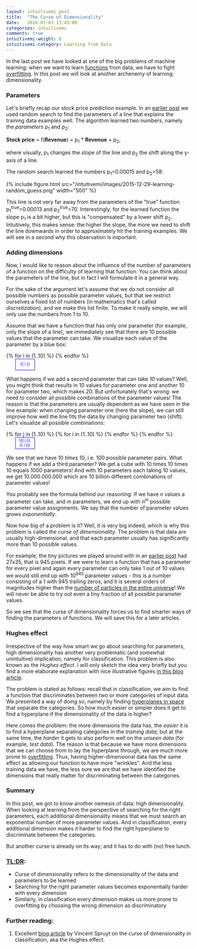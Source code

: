 ```yaml
---
layout: intuitivemi_post
title:  "The Curse of Dimensionality"
date:   2016-01-03 13:45:00
categories: intuitivemi
comments: true
intuitivemi-weight: 8
intuitivemi-category: Learning from Data
---
```


In the last post we have looked at one of the big problems of machine learning: when we want to learn [functions](/intuitivemi/2015/12/28/functions.html) from data, we have to fight [overfitting](/intuitivemi/2015/08/07/overfitting.html). In this post we will look at another archenemy of learning: dimensionality.

### Parameters

Let's briefly recap our stock price prediction example. In an [earlier post](/intuitivemi/2015/12/30/learning-functions.html) we used random search to find the parameters of a line that explains the training data examples well. 
The algorithm learned two numbers, namely the *parameters* p<sub>1</sub> and p<sub>2</sub>:

<div class="pseudoformula">
<b>Stock price</b> = f(<b>Revenue</b>) = p<sub>1</sub> * <b>Revenue</b> + p<sub>2</sub>,
</div>

where visually, p<sub>1</sub> changes the slope of the line and p<sub>2</sub> the shift along the y-axis of a line.

The random search learned the numbers p<sub>1</sub>=0.00015 and p<sub>2</sub>=58:

{% include figure.html src="/intuitivemi/images/2015-12-29-learning-random_guess.png" width="500"  %}

This line is not very far away from the parameters of the "true" function  p<sub>1</sub><sup>true</sup>=0.00013 and p<sub>2</sub><sup>true</sup>=70. Interestingly, for the learned function the slope p<sub>1</sub> is a bit higher, but this is "compensated" by a lower shift p<sub>2</sub>. Intuitively, this makes sense: the higher the slope, the more we need to shift the line downwards in order to approximately hit the training examples. We will see in a second why this observation is important.

### Adding dimensions

Now, I would like to reason about the influence of the number of parameters of a function on the difficulty of learning that function. You can think about the parameters of the line, but in fact I will formulate it in a general way.

For the sake of the argument let's assume that we do not consider all possible numbers as possible parameter values, but that we restrict ourselves a fixed list of numbers (in mathematics that's called *discretization*), and we make this list finite. To make it really simple, we will only use the numbers from 1 to 10. 

Assume that we have a function that has only *one* parameter (for example, only the slope of a line), we immediately see that there are 10 possible values that the parameter can take. We visualize each value of the parameter by a blue box:

<table border="0" style="border-collapse: collapse; margin: 0 0 15px 25px;">
<tr>
{% for i in (1..10) %}
<td style="width:40px; height:30px; border:1px solid blue; font-size: 8pt; color: blue; " align="center">
{{ i }}
</td>
{% endfor %}
</tr>
</table>

What happens if we add a second parameter that can take 10 values? Well, you might think that results in 10 values for parameter one and another 10 for parameter two, which makes 20. But unfortunately that's wrong: we need to consider all possible combinations of the parameter values! The reason is that the parameters are usually dependent as we have seen in the line example: when changing parameter one (here the slope), we can still improve how well the line fits the data by changing parameter two (shift). Let's visualize all possible combinations:

<table border="0" style="border-collapse: collapse; margin: 0 0 15px 25px;">
{% for j in (1..10) %}
<tr>
{% for i in (1..10) %}
<td style="width:40px; height:30px; border:1px solid blue; font-size: 8pt; color: blue; " align="center">
({{ j }}, {{ i }})
</td>
{% endfor %}
</tr>
{% endfor %}
</table>

We see that we have 10 *times* 10, i.e. 100 possible parameter pairs. What happens if we add a third parameter? We get a cube with 10 times 10 times 10 equals 1000 parameters! And with 10 parameters each taking 10 values, we get 10.000.000.000 which are 10 billion different combinations of parameter values!

You probably see the formula behind our reasoning: If we have *n* values a parameter can take, and *m* parameters, we end up with *n*<sup>*m*</sup> possible parameter value assignments. We say that the number of parameter values grows *exponentially*.

Now how big of a problem is it? Well, it is very big indeed, which is why this problem is called *the curse of dimensionality*. The problem is that data are usually high-dimensional, and that each parameter usually has significantly more than 10 possible values.

For example, the tiny pictures we played around with in an [earlier post](/intuitivemi/2015/07/25/vector-spaces.html) had 27x35, that is 945 pixels. If we were to learn a function that has a parameter for every pixel and again every parameter can only take 1 out of 10 values we would still end up with 10<sup>945</sup> parameter values - this is a number consisting of a 1 with 945 trailing zeros, and it is several orders of magnitudes higher than the [number of particles in the entire universe](http://www.quora.com/How-many-particles-are-there-in-the-universe)! We will never be able to try out even a tiny fraction of all possible parameter values.

So we see that the curse of dimensionality forces us to find smarter ways of finding the parameters of functions. We will save this for a later articles.

### Hughes effect

Irrespective of the way how smart we go about searching for parameters, high dimensionality has another very problematic (and somewhat unintuitive) implication, namely for classification. This problem is also known as the *Hughes effect*.
I will only sketch the idea very briefly but you find a more elaborate explanation with nice illustrative figures [in this blog article](http://www.visiondummy.com/2014/04/curse-dimensionality-affect-classification/).

The problem is stated as follows: recall that in classification, we aim to find a function that discriminates between two or more categories of input data. We presented a way of doing so, namely by finding [hyperplanes in space](/intuitivemi/2015/07/25/vector-spaces.html) that separate the categories. So how much easier or simpler does it get to find a hyperplane if the dimensionality of the data is higher?

Here comes the problem: the more dimensions the data has, the *easier* it is to find a hyperplane separating categories in the *training data*; but at the same time, the *harder* it gets to also perform well on the *unseen data* (for example, *test data*). The reason is that because we have more dimensions that we can choose from to lay the hyperplane through, we are much more prone to [overfitting](/intuitivemi/2015/08/07/overfitting.html). Thus, having higher-dimensional data has the same effect as allowing our function to have more "wrinkles". And the less training data we have, the less sure we are that we have identified the dimensions that really matter for discriminating between the categories.

<!--
<div class="pseudoformula">
f(<b>Image</b>) = 1	&nbsp;&nbsp;&nbsp; if <br/>
&nbsp;&nbsp;&nbsp; <b>Image</b><sub>(1,1)</sub> * 10  + <br/>
&nbsp;&nbsp;&nbsp; <b>Image</b><sub>(1,2)</sub> * 1.1  + <br/>
&nbsp;&nbsp;&nbsp; ... <br/>
&nbsp;&nbsp;&nbsp; <b>Image</b><sub>(27,35)</sub> * 2.5 <br/>
&nbsp;&nbsp;&nbsp;&nbsp;&nbsp;&nbsp; &gt; 0
f(<b>Input</b>) = 0	&nbsp;&nbsp;&nbsp; otherwise
</div>

### Real dimensionality of data
-->

### Summary

In this post, we got to know another nemesis of data: high dimensionality. When looking at learning from the perspective of searching for the right parameters, each additional dimensionality means that we must search an exponential number of more parameter values. And in classification, every additional dimension makes it harder to find the right hyperplane to discriminate between the categories.

But another curse is already on its way; and it has to do with (no) free lunch. 


### [TL;DR](http://de.urbandictionary.com/define.php?term=tl%3Bdr):
- Curse of dimensionality refers to the dimensionality of the data and parameters to be learned
- Searching for the right parameter values becomes exponentially harder with every dimension
- Similarly, in classification every dimension makes us more prone to overfitting by choosing the wrong dimension as discriminatory

### <a name="further"></a>Further reading:
1. <a name="[1]"></a>Excellent [blog article](http://www.visiondummy.com/2014/04/curse-dimensionality-affect-classification/) by Vincent Spruyt on the curse of dimensionality in classification, aka the Hughes effect.
